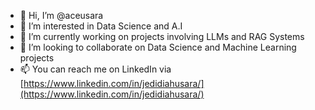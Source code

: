 - 👋 Hi, I’m @aceusara
- 👀 I’m interested in Data Science and A.I
- 🌱 I’m currently working on projects involving LLMs and RAG Systems
- 💞️ I’m looking to collaborate on Data Science and Machine Learning projects
- 📫 You can reach me on LinkedIn via [https://www.linkedin.com/in/jedidiahusara/](https://www.linkedin.com/in/jedidiahusara/)

<!---
aceusara/aceusara is a ✨ special ✨ repository because its `README.md` (this file) appears on your GitHub profile.
You can click the Preview link to take a look at your changes.
--->

